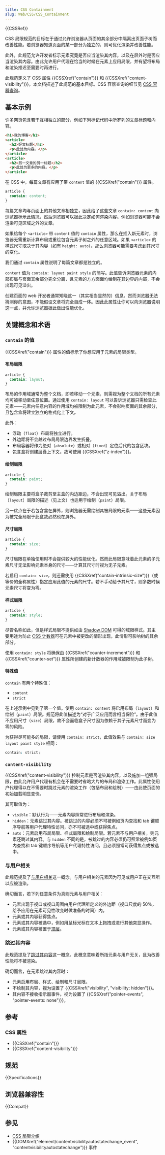 ```yaml
---
title: CSS Containment
slug: Web/CSS/CSS_Containment
---
```


{{CSSRef}}

CSS 局限规范的目标在于通过允许浏览器从页面的其余部分中隔离出页面子树而改善性能。若浏览器知道页面的某一部分为独立的，则可优化渲染并改善性能。

此外，此规范允许开发者标示元素究竟是否应当渲染其内容，以及在屏外时是否应当渲染其内容。由此允许用户代理在恰当的时候在元素上应用局限，并有望将布局和渲染推迟至需要时再进行。

此规范定义了 CSS 属性 {{CSSXref("contain")}} 和 {{CSSXref("content-visibility")}}。本文档描述了此规范的基本目标。CSS 容器查询的细节见 [CSS 容器查询](/zh-CN/docs/Web/CSS/CSS_Container_Queries)。

## 基本示例

许多网页包含若干互相独立的部分，例如下列标记代码中所罗列的文章标题和内容。

```html
<h1>我的博客</h1>
<article>
  <h2>好文标题</h2>
  <p>此处为内容。</p>
</article>
<article>
  <h2>另一文章的另一标题</h2>
  <p>此处为更多的内容。</p>
</article>
```

在 CSS 中，每篇文章有应用了带 `content` 值的 {{CSSXref("contain")}} 属性。

```css
article {
  contain: content;
}
```

每篇文章均与页面上的其他文章相独立，因此给了这些文章 `contain: content` 向浏览器标示此情况，然后浏览器可以据此决定如何渲染内容。例如浏览器可能不会渲染可见区域之外的文章。

如果给每个 `<article>` 带 `content` 值的 `contain` 属性，那么在插入新元素时，浏览器无需重新计算布局或重绘包含元素子树之外的任意区域。如果 `<article>` 的样式尺寸取决于其内容（如有 `height: auto`），那么浏览器可能需要考虑到其尺寸的变化。

我们通过 `contain` 属性说明了每篇文章都是独立的。

`content` 值为 `contain: layout paint style` 的简写。此值告诉浏览器元素的内部布局与页面其余部分完全分离，且元素的方方面面均绘制在其边界的内部，不会出现可见溢出。

创建页面的 web 开发者通常知晓这一（其实相当显然的）信息。然而浏览器无法猜测你的意图，不能假设文章将完全自成一体。因此此属性让你可以向浏览器说明这一点，并允许浏览器据此做出性能优化。

## 关键概念和术语

### `contain` 的值

{{CSSXref("contain")}} 属性的值标示了你想应用于元素的局限类型。

#### 布局局限

```css
article {
  contain: layout;
}
```

布局的作用域通常为整个文档，即若移动一个元素，则需视为整个文档的所有元素均可被移动至任意位置。通过使用 `contain: layout` 可以告诉浏览器只需检查此元素——元素内任意内容的作用域均被限制为此元素，不会影响页面的其余部分，且包含盒将建立独立的格式化上下文。

此外：

- 浮动（`float`）布局将独立进行。
- 外边距将不会越过布局局限边界发生折叠。
- 布局容器将作为绝对（`absolute`）或相对（`fixed`）定位后代的包含区块。
- 包含盒将创建层叠上下文，故可使用 {{CSSXref("z-index")}}。

#### 绘制局限

```css
article {
  contain: paint;
}
```

绘制局限主要将盒子裁剪至主盒的内边距边，不会出现可见溢出。关于布局（`layout`）局限的描述（见上文）也适用于绘制（`paint`）局限。

另一优点在于若包含盒在屏外，则浏览器无需绘制其被局限的元素——这些元素因为被完全局限于此盒故必然也在屏外。

#### 尺寸局限

```css
article {
  contain: size;
}
```

尺寸局限在单独使用时不会提供较大的性能优化。然而此局限意味着此元素的子元素尺寸无法影响元素本身的尺寸——计算其尺寸时视为无子元素。

若启用 `contain: size`，则还需使用 {{CSSXref("contain-intrinsic-size")}}（或等价的全称属性）指定应用此值的元素的尺寸。若不手动给予其尺寸，则多数时候元素尺寸将变为零。

#### 样式局限

```css
article {
  contain: style;
}
```

尽管名称如此，但是样式局限不提供如由 [Shadow DOM](/zh-CN/docs/Web/API/Web_components/Using_shadow_DOM) 可得的域限样式。其主要用途为防止 [CSS 计数器](/zh-CN/docs/Web/CSS/CSS_Counter_Styles/Using_CSS_counters)可在元素中被更改的情形出现，此情形可影响树的其余部分。

使用 `contain: style` 将确保由 {{CSSXref("counter-increment")}} 和 {{CSSXref("counter-set")}} 属性所创建的新计数器的作用域被限制为此子树。

#### 特殊值

`contain` 有两个特殊值：

- `content`
- `strict`

在上述示例中见到了第一个值。使用 `contain: content` 将启用布局（`layout`）和绘制（`paint`）局限。规范将此值描述为“对于广泛应用而言相当保险”。由于此值不应用尺寸（`size`）局限，故不会面临盒子尺寸因为依赖于其子元素尺寸而变为零的风险。

为获得尽可能多的局限，请使用 `contain: strict`，此值效果与 `contain: size layout paint style` 相同：

```css
contain: strict;
```

### `content-visibility`

{{CSSXref("content-visibility")}} 控制元素是否渲染其内容，以及施加一组强局限，由此允许用户代理有机会在不需要时省略大片的布局和渲染工作。此属性使用户代理得以在不需要时跳过元素的渲染工作（包括布局和绘制）——由此使页面的初始加载明显变快。

其可取值为：

- `visible`：默认行为——元素内容照常进行布局和渲染。
- `hidden`：元素跳过其内容。被跳过的内容必须不可被例如页内查找和 tab 键顺序导航等用户代理特性访问，亦不可被选中或获得焦点。
- `auto`：元素启用布局局限、样式局限和绘制局限。若元素不与用户相关，则元素还跳过其内容。与 `hidden` 不同的是，被跳过的内容必须仍可照常被例如页内查找和 tab 键顺序导航等用户代理特性访问，且必须照常可获得焦点或被选中。

### 与用户相关

此规范提及了[与用户相关](https://w3c.github.io/csswg-drafts/css-contain/#relevant-to-the-user)这一概念。与用户相关的元素因为可见或用户正在交互所以应被渲染。

确切而言，若下列任意条件为真则元素与用户相关：

- 元素出现于视口或视口周围由用户代理所定义的外边距（视口尺度的 50%，给予应用在元素可见性改变时做准备的时间）内。
- 元素或其内容获得焦点。
- 元素或其内容被选中，例如用鼠标光标在文本上拖拽或进行其他突显操作。
- 元素或其内容被置于[顶层](https://w3c.github.io/csswg-drafts/css-position-4/#top-layer)。

### 跳过其内容

此规范提及了[跳过其内容](https://w3c.github.io/csswg-drafts/css-contain/#skips-its-contents)这一概念。此概念意味着所指元素与用户无关，且为改善性能将不被渲染。

确切而言，在元素跳过其内容时：

- 元素启用布局、样式、绘制和尺寸局限。
- 不绘制其内容，视为设置了 {{CSSXref("visibility", "visibility: hidden")}}。
- 其内容不接收指示器事件，视为设置了 {{CSSXref("pointer-events", "pointer-events: none")}}。

## 参考

### CSS 属性

- {{CSSXref("contain")}}
- {{CSSXref("content-visibility")}}

## 规范

{{Specifications}}

## 浏览器兼容性

{{Compat}}

## 参见

- [CSS 局限介绍](https://blogs.igalia.com/mrego/2019/01/11/an-introduction-to-css-containment/)
- {{DOMXref("element/contentvisibilityautostatechange_event", "contentvisibilityautostatechange")}} 事件
